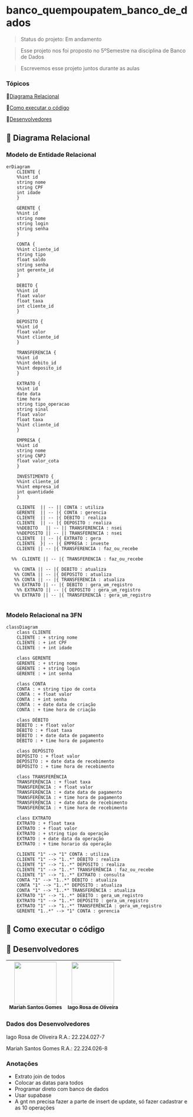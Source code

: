 # banco_quempoupatem_banco_de_dados

> Status do projeto: Em andamento

> Esse projeto nos foi proposto no 5ºSemestre na disciplina de Banco de Dados

> Escrevemos esse projeto juntos durante as aulas

### Tópicos
🔹[Diagrama Relacional](#straight_ruler-diagrama-relacional)

🔹[Como executar o código](#space_invader-como-executar-o-código)

🔹[Desenvolvedores](#busts_in_silhouette-desenvolvedores)

## :straight_ruler: Diagrama Relacional
### Modelo de Entidade Relacional
```mermaid
erDiagram
    CLIENTE {
    %%int id
    string nome
    string CPF
    int idade
    }

    GERENTE {
    %%int id 
    string nome
    string login
    string senha
    }

    CONTA {
    %%int cliente_id
    string tipo
    float saldo
    string senha
    int gerente_id
    }

    DEBITO {
    %%int id
    float valor
    float taxa
    int cliente_id
    }

    DEPOSITO {
    %%int id
    float valor
    %%int cliente_id
    }

    TRANSFERENCIA {
    %%int id
    %%int debito_id
    %%int deposito_id
    }

    EXTRATO {
    %%int id
    date data
    time hora
    string tipo_operacao
    string sinal
    float valor
    float taxa
    %%int cliente_id
    }

    EMPRESA {
    %%int id
    string nome
    string CNPJ
    float valor_cota
    }

    INVESTIMENTO {
    %%int cliente_id
    %%int empresa_id
    int quantidade
    }

    CLIENTE  || -- || CONTA : utiliza
    GERENTE  || -- |{ CONTA : gerencia
    CLIENTE  || -- |{ DEBITO : realiza
    CLIENTE  || -- |{ DEPOSITO : realiza
    %%DEBITO   || -- || TRANSFERENCIA : nsei
    %%DEPOSITO || -- || TRANSFERENCIA : nsei 
    CLIENTE  || -- |{ EXTRATO : gera
    CLIENTE  }| -- |{ EMPRESA : investe 
    CLIENTE || -- |{ TRANSFERENCIA : faz_ou_recebe

  %%  CLIENTE || -- |{ TRANSFERENCIA : faz_ou_recebe
   
   %% CONTA || -- |{ DEBITO : atualiza
   %% CONTA || -- |{ DEPOSITO : atualiza
   %% CONTA || -- |{ TRANSFERENCIA : atualiza
   %% EXTRATO || -- |{ DEBITO : gera_um_registro
    %% EXTRATO || -- |{ DEPOSITO : gera_um_registro
   %% EXTRATO || -- |{ TRANSFERENCIA : gera_um_registro
    

```
### Modelo Relacional na 3FN
```mermaid
classDiagram
    class CLIENTE
    CLIENTE : + string nome
    CLIENTE : + int CPF
    CLIENTE : + int idade

    class GERENTE
    GERENTE : + string nome
    GERENTE : + string login
    GERENTE : + int senha

    class CONTA
    CONTA : + string tipo de conta
    CONTA : + float valor
    CONTA : + int senha
    CONTA : + date data de criação
    CONTA : + time hora de criação

    class DÉBITO
    DÉBITO : + float valor
    DÉBITO : + float taxa
    DÉBITO : + date data de pagamento
    DÉBITO : + time hora de pagamento

    class DEPÓSITO
    DEPÓSITO : + float valor
    DEPÓSITO : + date data de recebimento
    DEPÓSITO : + time hora de recebimento

    class TRANSFERÊNCIA
    TRANSFERÊNCIA : + float taxa
    TRANSFERÊNCIA : + float valor
    TRANSFERÊNCIA : + date data de pagamento
    TRANSFERÊNCIA : + time hora de pagamento
    TRANSFERÊNCIA : + date data de recebimento
    TRANSFERÊNCIA : + time hora de recebimento

    class EXTRATO
    EXTRATO : + float taxa
    EXTRATO : + float valor
    EXTRATO : + string tipo da operação
    EXTRATO : + date data da operação
    EXTRATO : + time horario da operação

    CLIENTE "1" --> "1" CONTA : utiliza
    CLIENTE "1" --> "1..*" DÉBITO : realiza
    CLIENTE "1" --> "1..*" DEPÓSITO : realiza
    CLIENTE "1" --> "1..*" TRANSFERÊNCIA : faz_ou_recebe
    CLIENTE "1" --> "1..*" EXTRATO : consulta
    CONTA "1" --> "1..*" DÉBITO : atualiza
    CONTA "1" --> "1..*" DEPÓSITO : atualiza
    CONTA "1" --> "1..*" TRANSFERÊNCIA : atualiza
    EXTRATO "1" --> "1..*" DÉBITO : gera_um_registro
    EXTRATO "1" --> "1..*" DEPÓSITO : gera_um_registro
    EXTRATO "1" --> "1..*" TRANSFERÊNCIA : gera_um_registro
    GERENTE "1..*" --> "1" CONTA : gerencia
```
## :space_invader: Como executar o código

## :busts_in_silhouette: Desenvolvedores
| [<img loading="lazy" src="https://github.com/Mariah-Gomes/ProjetoCompMovel1/assets/141663285/e6827fd1-d8fe-4740-b6fc-fbbfccd05752" width=115><br><sub>Mariah Santos Gomes</sub>](https://github.com/Mariah-Gomes) | [<img loading="lazy" src="https://github.com/Mariah-Gomes/ProjetoCompMovel1/assets/141663285/66d7e656-b9e4-43b7-94fa-931b736df881" width=115><br><sub>Iago Rosa de Oliveira</sub>](https://github.com/iagorosa28) |
| :---: | :---: |

### Dados dos Desenvolvedores
Iago Rosa de Oliveira R.A.: 22.224.027-7

Mariah Santos Gomes R.A.: 22.224.026-8

### Anotações
- Extrato join de todos
- Colocar as datas para todos
- Programar direto com banco de dados
- Usar supabase
- A gnt nn precisa fazer a parte de insert de update, só fazer cadastrar e as 10 operações
